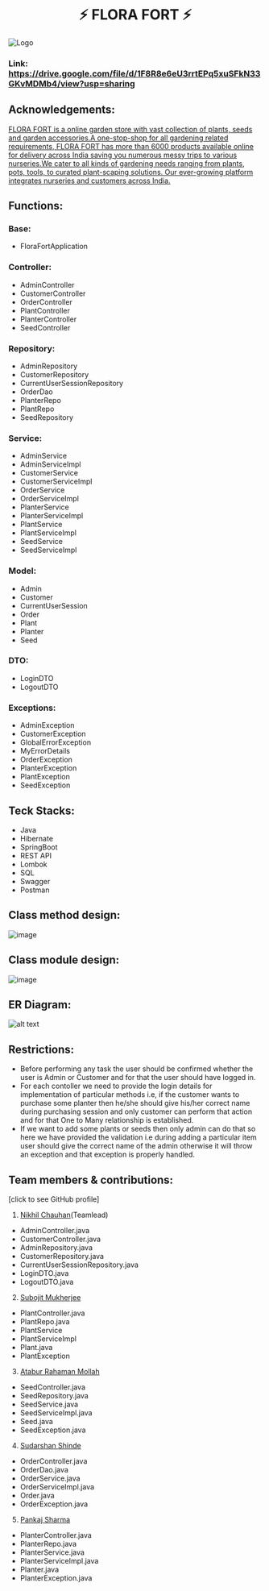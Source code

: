 
<h1 align="center"> ⚡️ FLORA FORT ⚡️</h1>


![Logo](https://user-images.githubusercontent.com/105915351/201520600-c9177661-043b-4be2-8568-0049ecc489b6.png)


### Link: https://drive.google.com/file/d/1F8R8e6eU3rrtEPq5xuSFkN33GKvMDMb4/view?usp=sharing 


## Acknowledgements:

[FLORA FORT is a online garden store with vast collection of plants, seeds and garden accessories.A one-stop-shop for all gardening related requirements, FLORA FORT has more than 6000 products available online for delivery across India saving you numerous messy trips to various nurseries.We cater to all kinds of gardening needs ranging from plants, pots, tools, to curated plant-scaping solutions. Our ever-growing platform integrates nurseries and customers across India. ]()
## Functions:

### Base:
- FloraFortApplication

### Controller:
- AdminController
- CustomerController
- OrderController
- PlantController
- PlanterController
- SeedController

### Repository:
- AdminRepository
- CustomerRepository
- CurrentUserSessionRepository
- OrderDao
- PlanterRepo
- PlantRepo
- SeedRepository

### Service:
- AdminService
- AdminServiceImpl
- CustomerService
- CustomerServiceImpl
- OrderService
- OrderServiceImpl
- PlanterService
- PlanterServiceImpl
- PlantService
- PlantServiceImpl
- SeedService
- SeedServiceImpl

### Model:
- Admin
- Customer
- CurrentUserSession
- Order
- Plant 
- Planter 
- Seed

### DTO:
- LoginDTO
- LogoutDTO

### Exceptions:
- AdminException
- CustomerException
- GlobalErrorException
- MyErrorDetails
- OrderException
- PlanterException
- PlantException
- SeedException

## Teck Stacks:
- Java
- Hibernate
- SpringBoot
- REST API
- Lombok
- SQL
- Swagger
- Postman

## Class method design:
![image](https://user-images.githubusercontent.com/104348363/201666308-6e5b0b4a-2193-4eac-943f-f6cda668431f.png)

## Class module design:
![image](https://user-images.githubusercontent.com/104348363/201664014-a1eb958f-0986-47e0-8c5d-16c760ba5113.png)

##  ER Diagram:
![alt text](https://user-images.githubusercontent.com/105915351/201520484-d274a422-21c2-4de0-afb7-d9e192ea6378.jpg)

## Restrictions:
- Before performing any task the user should be confirmed whether the user is Admin or Customer and for that the user should have logged in.<br/>
- For each contoller we need to provide the login details for implementation of particular methods i.e, if the customer wants to purchase some planter then he/she should give his/her correct name during purchasing session and only customer can perform that action and for that One to Many relationship is established.
- If we want to add some plants or seeds then only admin can do that so here we have provided the validation i.e during adding a particular item  user should give the correct name of the admin otherwise it will throw an exception and that exception is properly handled.


## Team members & contributions:
[click to see GitHub profile]




1. [Nikhil Chauhan](https://github.com/NLucifer03)(Teamlead)
- AdminController.java
- CustomerController.java
- AdminRepository.java
- CustomerRepository.java
- CurrentUserSessionRepository.java
- LoginDTO.java
- LogoutDTO.java

2. [Subojit Mukherjee](https://github.com/subo8083)
- PlantController.java
- PlantRepo.java
- PlantService
- PlantServiceImpl
- Plant.java
- PlantException

3. [Atabur Rahaman Mollah](https://github.com/Ataburjee)
- SeedController.java
- SeedRepository.java
- SeedService.java
- SeedServiceImpl.java
- Seed.java
- SeedException.java

4. [Sudarshan Shinde](https://github.com/sudarshan1309)
- OrderController.java
- OrderDao.java
- OrderService.java
- OrderServiceImpl.java
- Order.java
- OrderException.java

5. [Pankaj Sharma](https://github.com/Pankajsharma8221)
- PlanterController.java
- PlanterRepo.java
- PlanterService.java
- PlanterServiceImpl.java
- Planter.java
- PlanterException.java
